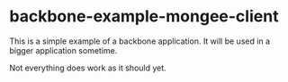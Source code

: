 backbone-example-mongee-client
==============================

This is a simple example of a backbone application. It will be used in a bigger application sometime.

Not everything does work as it should yet.